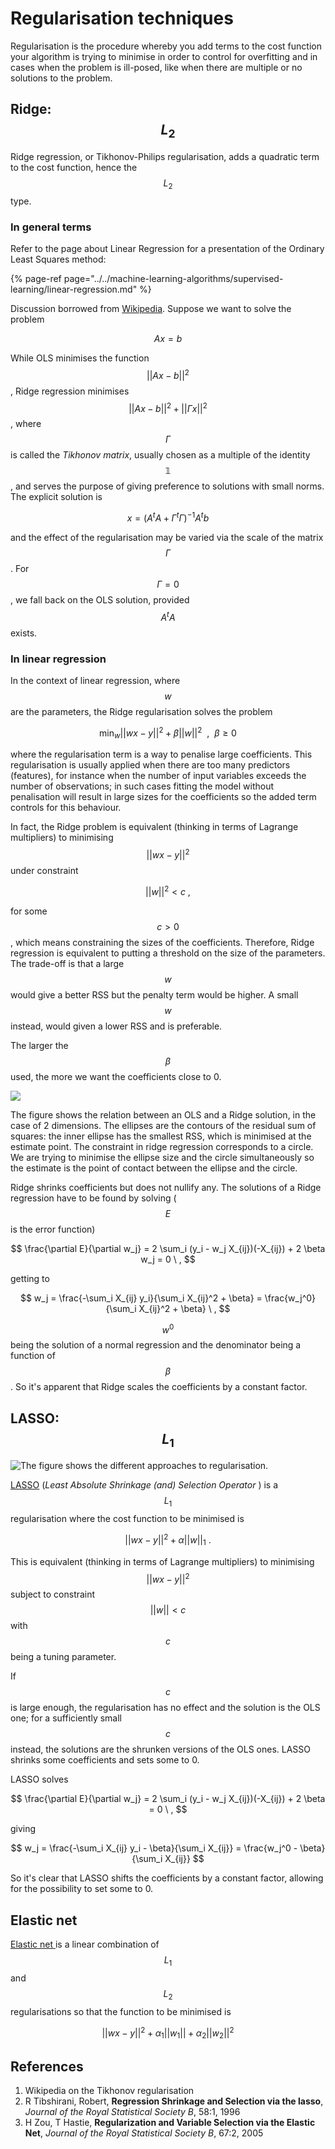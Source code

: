 # Regularisation techniques

Regularisation is the procedure whereby you add terms to the cost function your algorithm is trying to minimise in order to control for overfitting and in cases when the problem is ill-posed, like when there are multiple or no solutions to the problem.

## Ridge: $$L_2$$ 

Ridge regression, or Tikhonov-Philips regularisation, adds a quadratic term to the cost function, hence the $$L_2$$ type.

### In general terms

Refer to the page about Linear Regression for a presentation of the Ordinary Least Squares method:

{% page-ref page="../../machine-learning-algorithms/supervised-learning/linear-regression.md" %}

Discussion borrowed from [Wikipedia](regularisation-techniques.md#references). Suppose we want to solve the problem

$$
A x = b
$$

While OLS minimises the function $$||Ax - b||^2$$ , Ridge regression minimises $$||Ax - b||^2 + ||\Gamma x||^2$$ , where $$\Gamma$$ is called the _Tikhonov matrix_, usually chosen as a multiple of the identity $$\mathbb{1}$$, and serves the purpose of giving preference to solutions with small norms. The explicit solution is

$$
x = (A^t A + \Gamma^t \Gamma)^{-1} A^t b
$$

and the effect of the regularisation may be varied via the scale of the matrix $$\Gamma$$ . For $$\Gamma = 0$$ , we fall back on the OLS solution, provided $$A^t A$$ exists.

### In linear regression

In the context of linear regression, where $$w$$ are the parameters, the Ridge regularisation solves the problem

$$
\min_w ||wx - y||^2 + \beta ||w||^2 \ \ , \ \ \beta \geq 0
$$

where the regularisation term is a way to penalise large coefficients. This regularisation is usually applied when there are too many predictors \(features\), for instance when the number of input variables exceeds the number of observations; in such cases fitting the model without penalisation will result in large sizes for the coefficients so the added term controls for this behaviour.

In fact, the Ridge problem is equivalent \(thinking in terms of Lagrange multipliers\) to minimising $$||wx - y||^2$$ under constraint

$$
||w||^2 < c \ ,
$$

for some $$c > 0$$ , which means constraining the sizes of the coefficients. Therefore, Ridge regression is equivalent to putting a threshold on the size of the parameters. The trade-off is that a large $$w$$ would give a better RSS but the penalty term would be higher. A small $$w$$ instead, would given a lower RSS and is preferable.

The larger the $$\beta$$used, the more we want the coefficients close to 0.

![](../../.gitbook/assets/ridge.jpg)

The figure shows the relation between an OLS and a Ridge solution, in the case of 2 dimensions. The ellipses are the contours of the residual sum of squares: the inner ellipse has the smallest RSS, which is minimised at the estimate point. The constraint in ridge regression corresponds to a circle. We are trying to minimise the ellipse size and the circle simultaneously so the estimate is the point of contact between the ellipse and the circle.

Ridge shrinks coefficients but does not nullify any. The solutions of a Ridge regression have to be found by solving \( $$E$$ is the error function\)

$$
\frac{\partial E}{\partial w_j} = 2 \sum_i (y_i - w_j X_{ij})(-X_{ij}) + 2 \beta w_j = 0 \ ,
$$

getting to

$$
w_j = \frac{-\sum_i X_{ij} y_i}{\sum_i X_{ij}^2 + \beta} = \frac{w_j^0}{\sum_i X_{ij}^2 + \beta} \ ,
$$

$$w^0$$ being the solution of a normal regression and the denominator being a function of $$\beta$$. So it's apparent that Ridge scales the coefficients by a constant factor.

## LASSO: $$L_1$$ 

![The figure shows the different approaches to regularisation.](../../.gitbook/assets/reg-comparison.jpg)

[LASSO](regularisation-techniques.md#references) \(_Least Absolute Shrinkage \(and\) Selection Operator_ \) is a $$L_1$$ regularisation where the cost function to be minimised is

$$
||w x - y||^2 + \alpha ||w||_1 \ .
$$

This is equivalent \(thinking in terms of Lagrange multipliers\) to minimising $$||w x - y||^2$$ subject to constraint $$||w|| < c$$ with $$c$$ being a tuning parameter.

If $$c$$ is large enough, the regularisation has no effect and the solution is the OLS one; for a sufficiently small $$c$$ instead, the solutions are the shrunken versions of the OLS ones. LASSO shrinks some coefficients and sets some to 0.

LASSO solves

$$
\frac{\partial E}{\partial w_j} = 2 \sum_i (y_i - w_j X_{ij})(-X_{ij}) + 2 \beta = 0 \ ,
$$

giving

$$
w_j = \frac{-\sum_i X_{ij} y_i - \beta}{\sum_i X_{ij}} = \frac{w_j^0 - \beta}{\sum_i X_{ij}}
$$

So it's clear that LASSO shifts the coefficients by a constant factor, allowing for the possibility to set some to 0.

## Elastic net

[Elastic net ](regularisation-techniques.md#references)is a linear combination of $$L_1$$ and $$L_2$$ regularisations so that the function to be minimised is

$$
||wx - y||^2 + \alpha_1 ||w_1|| + \alpha_2 ||w_2||^2
$$

## References

1. Wikipedia on the Tikhonov regularisation
2. R Tibshirani, Robert, **Regression Shrinkage and Selection via the lasso**, _Journal of the Royal Statistical Society B_, 58:1, 1996
3. H Zou, T Hastie, **Regularization and Variable Selection via the Elastic Net**, _Journal of the Royal Statistical Society B_, 67:2, 2005

